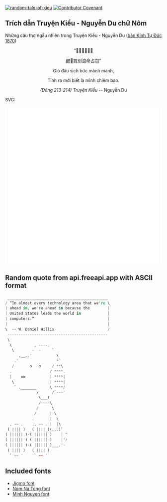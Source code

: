 [![random-tale-of-kieu](https://github.com/huuquyet/random-tale-of-kieu/actions/workflows/random-tale-of-kieu.yml/badge.svg)](https://github.com/huuquyet/random-tale-of-kieu/actions/workflows/random-tale-of-kieu.yml)
[![Contributor Covenant](https://img.shields.io/badge/Contributor%20Covenant-2.1-4baaaa.svg)](.github/CODE_OF_CONDUCT.md "Contributor Covenant 2.1")

## Trích dẫn Truyện Kiều - Nguyễn Du chữ Nôm

Những câu thơ ngẫu nhiên trong Truyện Kiều - Nguyễn Du ([bản Kinh Tự Đức 1870](https://vi.wikisource.org/wiki/Truy%E1%BB%87n_Ki%E1%BB%81u_(b%E1%BA%A3n_Kinh_T%E1%BB%B1_%C4%90%E1%BB%A9c_1870)))

<div align="center">
<!-- START_KIEU -->
      <p class="nom">“𩙍兜擲幅萌萌</p>
      <p class="nom">醒𠚢買別浪命占包”</p>
      <p class="quocngu">Gió đâu sịch bức mành mành,</p>
      <p class="quocngu">Tỉnh ra mới biết là mình chiêm bao.</p>
      <p class="author"><i>(Dòng 213-214) Truyện Kiều</i> -- Nguyễn Du</p>
<!-- END_KIEU -->
</div>

SVG:

<div align="center">
  <img src="./assets/random-kieu.svg" alt="The Tale of Kieu - Nguyen Du">
</div>

## Random quote from api.freeapi.app with ASCII format

<!-- START_QUOTE -->
```rust
 _____________________________________________
/ “In almost every technology area that we're \
| ahead in, we're ahead in because the        |
| United States leads the world in            |
| computers.”                                 |
|                                             |
\  -- W. Daniel Hillis                        /
 ---------------------------------------------
 \
  \          , ----.
   \        -  -     `
      ,__.,'           \
    .'                 *`
   /       o   o     / **\
  .                 / ****.
  |    mm           | ****|
   \                | ****|
    ` ._______      \ ****/
              \      /`---'
               \___(
               /~~~~\
              /      \
             /      | \
            |       |  \
  , ~~ .    |, ~~ . |  |\
 ( |||| )   ( |||| )(,,,)`
( |||||| )-( |||||| )    | ^
( |||||| ) ( |||||| )    |'/
( |||||| )-( |||||| )___,'-
 ( |||| )   ( |||| )
  ` ~~ '     ` ~~ '
```
<!-- END_QUOTE -->

## Included fonts

- [Jigmo font](https://github.com/kamichikoichi/jigmo)
- [Nom Na Tong font](https://github.com/nomfoundation/font)
- [Minh Nguyen font](https://github.com/TKYKmori/Minh-Nguyen)
